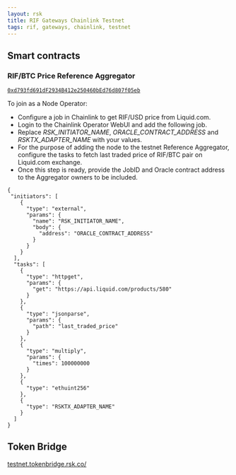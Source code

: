 ```yaml
---
layout: rsk
title: RIF Gateways Chainlink Testnet
tags: rif, gateways, chainlink, testnet
---
```


## Smart contracts

### RIF/BTC Price Reference Aggregator

[`0xd793fd691dF2934B412e250460bEd76d807f05eb`](https://explorer.testnet.rsk.co/address/0xd793fd691dF2934B412e250460bEd76d807f05eb)

To join as a Node Operator:

- Configure a job in Chainlink to get RIF/USD price from Liquid.com.
- Login to the Chainlink Operator WebUI and add the following job.
- Replace *RSK_INITIATOR_NAME*, *ORACLE_CONTRACT_ADDRESS* and *RSKTX_ADAPTER_NAME* with your values. 
- For the purpose of adding the node to the testnet Reference Aggregator, configure the tasks to fetch last traded price of RIF/BTC pair on Liquid.com exchange. 
- Once this step is ready, provide the JobID and Oracle contract address to the Aggregator owners to be included.

```
{
 "initiators": [
    {
      "type": "external",
	  "params": {
	    "name": "RSK_INITIATOR_NAME",
	    "body": {
	      "address": "ORACLE_CONTRACT_ADDRESS"
	    }
  	  }
    }
  ],
  "tasks": [
    {
      "type": "httpget",
	  "params": {
	    "get": "https://api.liquid.com/products/580"
	  }
    },
	{
      "type": "jsonparse",
      "params": {
	    "path": "last_traded_price"
      }
    },
    {
      "type": "multiply",
	  "params": {
	    "times": 100000000
	  }
	},
	{
	  "type": "ethuint256"
	},
	{
	  "type": "RSKTX_ADAPTER_NAME"
	}
  ]
}
```


## Token Bridge 
[testnet.tokenbridge.rsk.co/](https://testnet.tokenbridge.rsk.co/)


